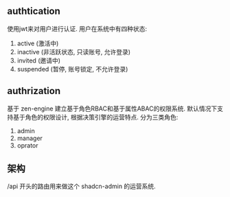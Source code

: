 


## authtication

使用jwt来对用户进行认证.
用户在系统中有四种状态:

1. active    (激活中)
2. inactive  (非活跃状态, 只读账号, 允许登录)
3. invited   (邀请中)
4. suspended (暂停, 账号锁定, 不允许登录)


## authrization

基于 zen-engine 建立基于角色RBAC和基于属性ABAC的权限系统.
默认情况下支持基于角色的权限设计, 根据决策引擎的运营特点.
分为三类角色:
1. admin
2. manager
3. oprator


## 架构

/api 开头的路由用来做这个 shadcn-admin 的运营系统.